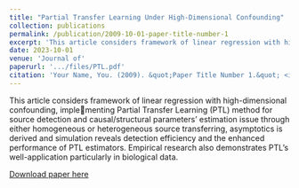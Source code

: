 ```yaml
---
title: "Partial Transfer Learning Under High-Dimensional Confounding"
collection: publications
permalink: /publication/2009-10-01-paper-title-number-1
excerpt: 'This article considers framework of linear regression with high-dimensional confounding, implementing Partial Transfer Learning (PTL) method for source detection and causal/structural parameters’ estimation issue through either homogeneous or heterogeneous source transferring, asymptotics is derived and simulation reveals detection efficiency and the enhanced performance of PTL estimators. Empirical research also demonstrates PTL’s well-application particularly in biological data.'
date: 2023-10-01
venue: 'Journal of'
paperurl: '.../files/PTL.pdf'
citation: 'Your Name, You. (2009). &quot;Paper Title Number 1.&quot; <i>Journal 1</i>. 1(1).'
---
```

This article considers framework of linear regression with high-dimensional confounding, implementing Partial Transfer Learning (PTL) method for source detection and causal/structural parameters’ estimation issue through either homogeneous or heterogeneous source transferring, asymptotics is derived and simulation reveals detection efficiency and the enhanced performance of PTL estimators. Empirical research also demonstrates PTL’s well-application particularly in biological data.

[Download paper here](.../files/PTL.pdf)

